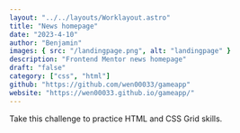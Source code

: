 ```yaml
---
layout: "../../layouts/Worklayout.astro"
title: "News homepage"
date: "2023-4-10"
author: "Benjamin"
images: { src: "/landingpage.png", alt: "landingpage" }
description: "Frontend Mentor news homepage"
draft: "false"
category: ["css", "html"]
github: "https://github.com/wen00033/gameapp"
website: "https://wen00033.github.io/gameapp/"
---
```


Take this challenge to practice HTML and CSS Grid skills.
